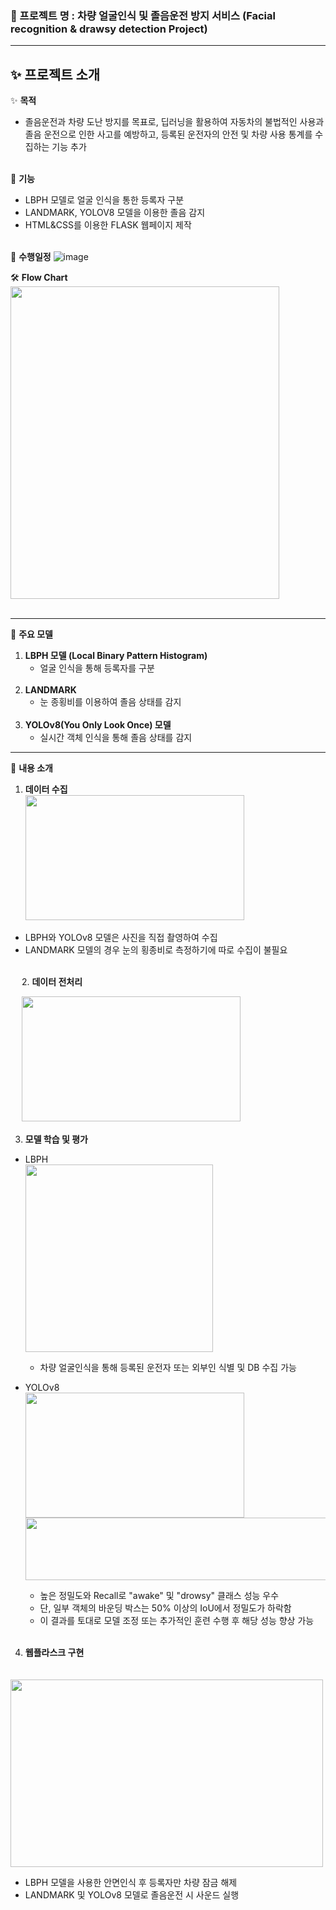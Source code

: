 ### 📌 프로젝트 명 : 차량 얼굴인식 및 졸음운전 방지 서비스 (Facial recognition & drawsy detection Project)
---

 ## ✨ 프로젝트 소개<br>

  ✨ **목적**
  - 졸음운전과 차량 도난 방지를 목표로, 딥러닝을 활용하여 자동차의 불법적인 사용과 졸음 운전으로 인한 사고를 예방하고, 등록된 운전자의 안전 및 차량 사용 통계를 수집하는 기능 추가<br><br>

  🌟 **기능**
  - LBPH 모델로 얼굴 인식을 통한 등록자 구분
  - LANDMARK, YOLOV8 모델을 이용한 졸음 감지
  - HTML&CSS를 이용한 FLASK 웹페이지 제작 <br><br>

  📅 **수행일정**
![image](https://github.com/JEMinn/open_CV/assets/160000163/2421b2a6-4c83-40d9-aa23-671fda58c0ec)

  🛠️ **Flow Chart**<br>
  <img src="https://github.com/JEMinn/open_CV/assets/160000163/53620040-6e85-4dbc-9a70-0f9560c980cd"  width="430" height="500"/><br><br>

---

📖 **주요 모델**
  1. **LBPH 모델 (Local Binary Pattern Histogram)**
     - 얼굴 인식을 통해 등록자를 구분<br><br>
  2. **LANDMARK**
     - 눈 종횡비를 이용하여 졸음 상태를 감지<br><br>
  3. **YOLOv8(You Only Look Once) 모델**
     - 실시간 객체 인식을 통해 졸음 상태를 감지



---

📖 **내용 소개**<br>
  1. **데이터 수집**<br>
    <img src="https://github.com/JEMinn/open_CV/assets/160000163/51f1b888-c25e-4dcc-8646-b2e825917047"  width="350" height="200"/>
  - LBPH와 YOLOv8 모델은 사진을 직접 촬영하여 수집
  - LANDMARK 모델의 경우 눈의 횡종비로 측정하기에 따로 수집이 불필요<br><br>

　
  2. **데이터 전처리**

 　
    <img src="https://github.com/JEMinn/open_CV/assets/160000163/e6cde029-13ab-4102-a15c-d91717c9f0cf"  width="350" height="200"/>

  3. **모델 학습 및 평가**<br>
  - LBPH<br>
      <img src="https://github.com/JEMinn/open_CV/assets/160000163/78457f6c-6f03-4c7f-9be2-77c7bed02c94"  width="300" height="300"/>
      - 차량 얼굴인식을 통해 등록된 운전자 또는 외부인 식별 및 DB 수집 가능
    
  - YOLOv8<br>
      <img src="https://github.com/JEMinn/open_CV/assets/160000163/93b36f34-7f5c-489e-bacb-f0458cbc426b"  width="350" height="200"/>
      <img src="https://github.com/JEMinn/open_CV/assets/160000163/c21db574-0dbe-41da-83b0-fe38dee483eb"  width="700" height="100"/>
      - 높은 정밀도와 Recall로 "awake" 및 "drowsy" 클래스 성능 우수
      - 단, 일부 객체의 바운딩 박스는 50% 이상의 IoU에서 정밀도가 하락함
      - 이 결과를 토대로 모델 조정 또는 추가적인 훈련 수행 후 해당 성능 향상 가능<br><br>
     
  4. **웹플라스크 구현**

　
    <img src="https://github.com/JEMinn/open_CV/assets/160000163/783f2728-3c16-4515-be6b-d3c4bea37f1c"  width="500" height="300"/>

 - LBPH 모델을 사용한 안면인식 후 등록자만 차량 잠금 해제
 - LANDMARK 및 YOLOv8 모델로 졸음운전 시 사운드 실행






